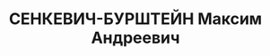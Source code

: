 ---
title: СЕНКЕВИЧ-БУРШТЕЙН Максим Андреевич
description: "Род. в 1901, Вильно, еврей, обр.: высшее, искл. из ВКП(б) в феврале\
  \ 1937 г. Проживал: Москва, Петровский бул., д. 4/6, кв. 2. Зам. начальника и гл.\
  \ инженер Треста паровозоремонтных заводов Наркомата путей сообщения СССР. \n  Арестован\
  \ 30.04.1937. Обв. в вредительстве, шпионаже и участии в антисоветской правотроцкистской\
  \ террористической организации. Приговор: ВК ВС СССР, 05.11.1937 – ВМН. Расстрелян\
  \ 05.11.1937, г.Москва. \n  Реабилитирован ВК ВС СССР 07.07.1956"
---